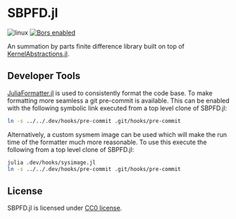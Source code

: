 SBPFD.jl
========

![linux](https://github.com/jkozdon/SBPFD.jl/workflows/linux/badge.svg)
[![Bors enabled](https://bors.tech/images/badge_small.svg)](https://app.bors.tech/repositories/25733)

An summation by parts finite difference library built on top of
[KernelAbstractions.jl].

Developer Tools
---------------

[JuliaFormatter.jl] is used to consistently format the code base. To make
formatting more seamless a git pre-commit is available. This can be enabled with
the following symbolic link executed from a top level clone of SBPFD.jl:

```sh
ln -s ../../.dev/hooks/pre-commit .git/hooks/pre-commit
```

Alternatively, a custom sysmem image can be used which will make the run time of
the formatter much more reasonable. To use this execute the following from a
top level clone of SBPFD.jl:

```sh
julia .dev/hooks/sysimage.jl
ln -s ../../.dev/hooks/pre-commit .git/hooks/pre-commit
```

License
-------

SBPFD.jl is licensed under [CC0 license](LICENSE.md).

[KernelAbstractions.jl]: https://github.com/JuliaGPU/KernelAbstractions.jl
[JuliaFormatter.jl]: https://github.com/domluna/JuliaFormatter.jl
